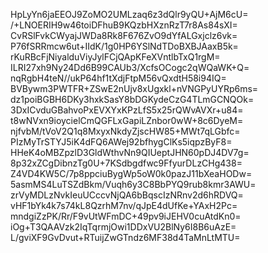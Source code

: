 HpLyYn6jaEEOJ9ZoMO2UMLzaq6z3dQlr9yQU+AjM6cU=
/+LNOERIH9w46toiDFhuB9KQzbHXznRzT7r8As84sXI=
CvRSlFvkCWyajJWDa8Rk8F676ZvO9dYfALGxjclz6vk=
P76fSRRmcw6ut+IIdK/1g0HP6YSlNdTDoBXBJAaxB5k=
rKuRBcFjNiyalduViyJylFCjQApKFeXVntlbTxQ1rgM=
ILRI27xh9Ny24Dd6B99CAUb3/XcfsOCogc2qWQaWK+Q=
nqRgbH4teN//ukP64hf1tXdjFtpM56vQxdtH58i94IQ=
BVBywm3PWTFR+ZSwE2nUjv8xUgxkl+nVNGPyUYRp6ms=
dz1poiBGBH6DKy3hxkSasY8bDGKydeCzG4TLmGCNQOk=
3DxICvduGBahvoPxEVXYxKPzLfS5x25rQWvAVXr+u84=
t8wNVxn9ioycielCmQGFLxGapiLZnbor0wW+8c6DyeM=
njfvbM/tVoV2Q1q8MxyxNkdyZjscHW85+MWt7qLGbfc=
PIzMyTrSTYJ5iK4dFQ6AWej92bfhygClKs5iqpzByF8=
HHeK4oMBZpzlD3GldWthvNn9QIUeptJHN60pDJ4DV7g=
8p32xZCgDibnzTg0U+7KSdbgdfwc9FfyurDLzCHg438=
Z4VD4KW5C/7p8ppciuBygWp5oW0k0pazJ11bXeaHODw=
5asmMS4LuTSZdBkm/Vuqh6y3C8BbPYQ9rub8kmr3AWU=
zrVyMDLzNvkIeuUCccvNjQA6bBqscIzNRnv2d6hRDVQ=
vHF1bYk4k7s74kL8QzrhM7nv/qJpE4dUfKe+YAxH2Pc=
mndgiZzPK/Rr/F9vUtWFmDC+49pv9iJEHV0cuAtdKn0=
iOg+T3QAAVzk2IqTqrmjOwi1DDxVU2BlNy6I8B6uAzE=
L/gviXF9GvDvut+RTuijZwGTndz6MF38d4TaMnLtMTU=
